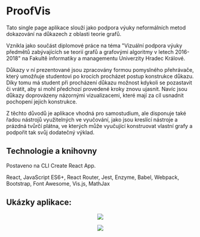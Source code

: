 # ProofVis

Tato single page aplikace slouží jako podpora výuky neformálních metod dokazování na důkazech z oblasti teorie grafů.

Vznikla jako součást diplomové práce na téma "Vizuální podpora výuky předmětů zabývajících se teorií grafů a grafovými algoritmy v letech 2016-2018" na Fakultě informatiky a managementu Univerzity Hradec Králové.

Důkazy v ní prezentované jsou zpracovány formou pomyslného přehrávače, který umožňuje studentovi po krocích procházet postup konstrukce důkazu. Díky tomu má student při procházení důkazu možnost kdykoli se pozastavit či vrátit, aby si mohl předchozí provedené kroky znovu ujasnit. Navíc jsou důkazy doprovázeny názornými vizualizacemi, které mají za cíl usnadnit pochopení jejich konstrukce.

Z těchto důvodů je aplikace vhodná pro samostudium, ale disponuje také řadou nástrojů využitelných ve vyučování, jako jsou kreslící nástroje a prázdná tvůrčí plátna, ve kterých může vyučující konstruovat vlastní grafy a podpořit tak svůj dodatečný výklad.

## Technologie a knihovny
Postaveno na CLI Create React App.

React, JavaScript ES6+, React Router, Jest, Enzyme, Babel, Webpack, Bootstrap, Font Awesome, Vis.js, MathJax

## Ukázky aplikace:
<p align="center">
  <img src="https://i.imgur.com/IqrSDYP.png" />
</p>
<p align="center">
  <img src="https://i.imgur.com/PzK0U9a.png" />
</p>
